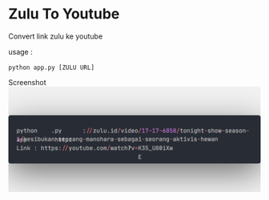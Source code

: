 # Zulu To Youtube

Convert link zulu ke youtube

usage : 
```
python app.py [ZULU URL]
```
Screenshot
![Screenshot](./screenshot.png)